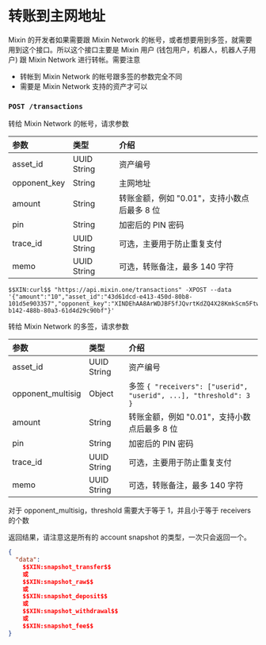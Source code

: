 # 转账到主网地址

Mixin 的开发者如果需要跟 Mixin Network 的帐号，或者想要用到多签，就需要用到这个接口。所以这个接口主要是 Mixin 用户 (钱包用户，机器人，机器人子用户) 跟 Mixin Network 进行转帐。需要注意

- 转帐到 Mixin Network 的帐号跟多签的参数完全不同
- 需要是 Mixin Network 支持的资产才可以


### `POST /transactions` 

转给 Mixin Network 的帐号，请求参数

| 参数 | 类型 | 介绍 |
| :----- | :---- | :---- |
| asset_id | UUID String | 资产编号 |
| opponent_key | String | 主网地址 |
| amount | String | 转账金额，例如 "0.01"，支持小数点后最多 8 位 |
| pin | String | 加密后的 PIN 密码 |
| trace_id | UUID String | 可选，主要用于防止重复支付 |
| memo | UUID String | 可选，转账备注，最多 140 字符 |

```
$$XIN:curl$$ "https://api.mixin.one/transactions" -XPOST --data '{"amount":"10","asset_id":"43d61dcd-e413-450d-80b8-101d5e903357","opponent_key":"XINDEhAA8ArWDJBF5fJQvrtKdZQ4X28KmkScm5FtwdJGx9CiB1Hjadk4baMLMRjsGY5L8QDbVKuC7jvep1m8k4zZN7BGvvXP","memo":"hello","pin":"F39IsJmUaZW03VMV/01lHyY2RCoZ7/X764akX+EmthIc4uVsWAWQTM/IxX5Z9C1y","trace_id":"7c67e8e8-b142-488b-80a3-61d4d29c90bf"}'
```

转给 Mixin Network 的多签，请求参数

| 参数 | 类型 | 介绍 |
| :----- | :---- | :---- |
| asset_id | UUID String | 资产编号 |
| opponent_multisig | Object | 多签 `{ "receivers": ["userid", "userid", ...], "threshold": 3 }` |
| amount | String | 转账金额，例如 "0.01"，支持小数点后最多 8 位 |
| pin | String | 加密后的 PIN 密码 |
| trace_id | UUID String | 可选，主要用于防止重复支付 |
| memo | UUID String | 可选，转账备注，最多 140 字符 |

对于 opponent_multisig，threshold 需要大于等于 1，并且小于等于 receivers 的个数

返回结果，请注意这是所有的 account snapshot 的类型，一次只会返回一个。

```json
{
  "data":
    $$XIN:snapshot_transfer$$
    或
    $$XIN:snapshot_raw$$
    或
    $$XIN:snapshot_deposit$$
    或
    $$XIN:snapshot_withdrawal$$
    或
    $$XIN:snapshot_fee$$
}
```
